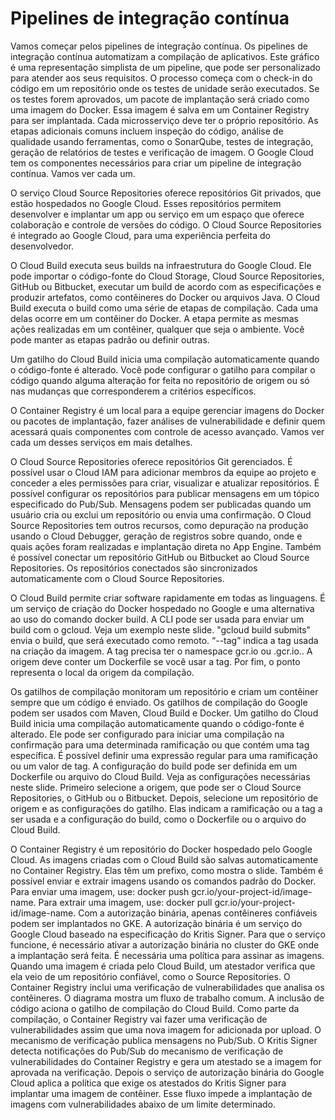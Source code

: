 # Pipelines de integração contínua

Vamos começar pelos pipelines de integração contínua. Os pipelines de integração contínua automatizam a compilação de aplicativos. Este gráfico é uma representação simplista de um pipeline, que pode ser personalizado para atender aos seus requisitos. O processo começa com o check-in do código em um repositório onde os testes de unidade serão executados. Se os testes forem aprovados, um pacote de implantação será criado como uma imagem do Docker. Essa imagem é salva em um Container Registry para ser implantada. Cada microsserviço deve ter o próprio repositório. As etapas adicionais comuns incluem inspeção do código, análise de qualidade usando ferramentas, como o SonarQube, testes de integração, geração de relatórios de testes e verificação de imagem. O Google Cloud tem os componentes necessários para criar um pipeline de integração contínua. Vamos ver cada um.

O serviço Cloud Source Repositories oferece repositórios Git privados, que estão hospedados no Google Cloud. Esses repositórios permitem desenvolver e implantar um app ou serviço em um espaço que oferece colaboração e controle de versões do código. O Cloud Source Repositories é integrado ao Google Cloud, para uma experiência perfeita do desenvolvedor.

O Cloud Build executa seus builds na infraestrutura do Google Cloud. Ele pode importar o código-fonte do Cloud Storage, Cloud Source Repositories, GitHub ou Bitbucket, executar um build de acordo com as especificações e produzir artefatos, como contêineres do Docker ou arquivos Java. O Cloud Build executa o build como uma série de etapas de compilação. Cada uma delas ocorre em um contêiner do Docker. A etapa permite as mesmas ações realizadas em um contêiner, qualquer que seja o ambiente. Você pode manter as etapas padrão ou definir outras.

Um gatilho do Cloud Build inicia uma compilação automaticamente quando o código-fonte é alterado. Você pode configurar o gatilho para compilar o código quando alguma alteração for feita no repositório de origem ou só nas mudanças que corresponderem a critérios específicos.

O Container Registry é um local para a equipe gerenciar imagens do Docker ou pacotes de implantação, fazer análises de vulnerabilidade e definir quem acessará quais componentes com controle de acesso avançado. Vamos ver cada um desses serviços em mais detalhes.

O Cloud Source Repositories oferece repositórios Git gerenciados. É possível usar o Cloud IAM para adicionar membros da equipe ao projeto e conceder a eles permissões para criar, visualizar e atualizar repositórios. É possível configurar os repositórios para publicar mensagens em um tópico especificado do Pub/Sub. Mensagens podem ser publicadas quando um usuário cria ou exclui um repositório ou envia uma confirmação. O Cloud Source Repositories tem outros recursos, como depuração na produção usando o Cloud Debugger, geração de registros sobre quando, onde e quais ações foram realizadas e implantação direta no App Engine. Também é possível conectar um repositório GitHub ou Bitbucket ao Cloud Source Repositories. Os repositórios conectados são sincronizados automaticamente com o Cloud Source Repositories.

O Cloud Build permite criar software rapidamente em todas as linguagens. É um serviço de criação do Docker hospedado no Google e uma alternativa ao uso do comando docker build. A CLI pode ser usada para enviar um build com o gcloud. Veja um exemplo neste slide. "gcloud build submits" envia o build, que será executado como remoto. “--tag” indica a tag usada na criação da imagem. A tag precisa ter o namespace gcr.io ou .gcr.io.. A origem deve conter um Dockerfile se você usar a tag. Por fim, o ponto representa o local da origem da compilação.

Os gatilhos de compilação monitoram um repositório e criam um contêiner sempre que um código é enviado. Os gatilhos de compilação do Google podem ser usados com Maven, Cloud Build e Docker. Um gatilho do Cloud Build inicia uma compilação automaticamente quando o código-fonte é alterado. Ele pode ser configurado para iniciar uma compilação na confirmação para uma determinada ramificação ou que contém uma tag específica. É possível definir uma expressão regular para uma ramificação ou um valor de tag. A configuração do build pode ser definida em um Dockerfile ou arquivo do Cloud Build. Veja as configurações necessárias neste slide. Primeiro selecione a origem, que pode ser o Cloud Source Repositories, o GitHub ou o Bitbucket. Depois, selecione um repositório de origem e as configurações do gatilho. Elas indicam a ramificação ou a tag a ser usada e a configuração do build, como o Dockerfile ou o arquivo do Cloud Build.

O Container Registry é um repositório do Docker hospedado pelo Google Cloud. As imagens criadas com o Cloud Build são salvas automaticamente no Container Registry. Elas têm um prefixo, como mostra o slide. Também é possível enviar e extrair imagens usando os comandos padrão do Docker. Para enviar uma imagem, use: docker push gcr.io/your-project-id/image-name. Para extrair uma imagem, use: docker pull gcr.io/your-project-id/image-name. Com a autorização binária, apenas contêineres confiáveis podem ser implantados no GKE. A autorização binária é um serviço do Google Cloud baseado na especificação do Kritis Signer. Para que o serviço funcione, é necessário ativar a autorização binária no cluster do GKE onde a implantação será feita. É necessária uma política para assinar as imagens. Quando uma imagem é criada pelo Cloud Build, um atestador verifica que ela veio de um repositório confiável, como o Source Repositories. O Container Registry inclui uma verificação de vulnerabilidades que analisa os contêineres. O diagrama mostra um fluxo de trabalho comum. A inclusão de código aciona o gatilho de compilação do Cloud Build. Como parte da compilação, o Container Registry vai fazer uma verificação de vulnerabilidades assim que uma nova imagem for adicionada por upload. O mecanismo de verificação publica mensagens no Pub/Sub. O Kritis Signer detecta notificações do Pub/Sub do mecanismo de verificação de vulnerabilidades do Container Registry e gera um atestado se a imagem for aprovada na verificação. Depois o serviço de autorização binária do Google Cloud aplica a política que exige os atestados do Kritis Signer para implantar uma imagem de contêiner. Esse fluxo impede a implantação de imagens com vulnerabilidades abaixo de um limite determinado.